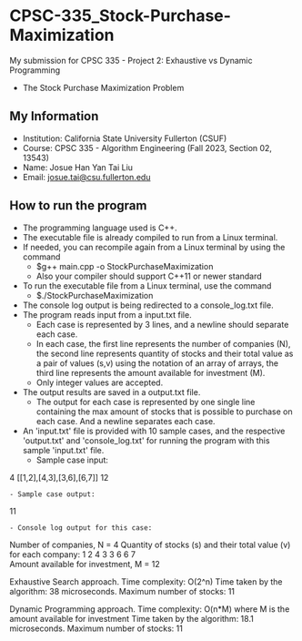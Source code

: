 # CPSC-335_Stock-Purchase-Maximization #

My submission for CPSC 335 - Project 2: Exhaustive vs Dynamic Programming
* The Stock Purchase Maximization Problem

## My Information ##

* Institution: California State University Fullerton (CSUF)
* Course: CPSC 335 - Algorithm Engineering (Fall 2023, Section 02, 13543)
* Name: Josue Han Yan Tai Liu
* Email: josue.tai@csu.fullerton.edu

## How to run the program ##

* The programming language used is C++.
* The executable file is already compiled to run from a Linux terminal.
* If needed, you can recompile again from a Linux terminal by using the command
    - $g++ main.cpp -o StockPurchaseMaximization
    - Also your compiler should support C++11 or newer standard
* To run the executable file from a Linux terminal, use the command
    - $./StockPurchaseMaximization
* The console log output is being redirected to a console_log.txt file.
* The program reads input from a input.txt file.
    - Each case is represented by 3 lines, and a newline should separate each case.
    - In each case, the first line represents the number of companies (N), the second line represents quantity of stocks and their total value as a pair of values (s,v) using the notation of an array of arrays, the third line represents the amount available for investment (M).
    - Only integer values are accepted.
* The output results are saved in a output.txt file.
    - The output for each case is represented by one single line containing the max amount of stocks that is possible to purchase on each case. And a newline separates each case.
* An 'input.txt' file is provided with 10 sample cases, and the respective 'output.txt' and 'console_log.txt' for running the program with this sample 'input.txt' file.
    - Sample case input:

4
[[1,2],[4,3],[3,6],[6,7]]
12

    - Sample case output:

11

    - Console log output for this case:

Number of companies, N = 4
Quantity of stocks (s) and their total value (v) for each company:
  1 2   4 3   3 6   6 7  
Amount available for investment, M = 12

  Exhaustive Search approach.
  Time complexity: O(2^n)
  Time taken by the algorithm: 38 microseconds.
  Maximum number of stocks: 11

  Dynamic Programming approach.
  Time complexity: O(n*M) where M is the amount available for investment
  Time taken by the algorithm: 18.1 microseconds.
  Maximum number of stocks: 11
